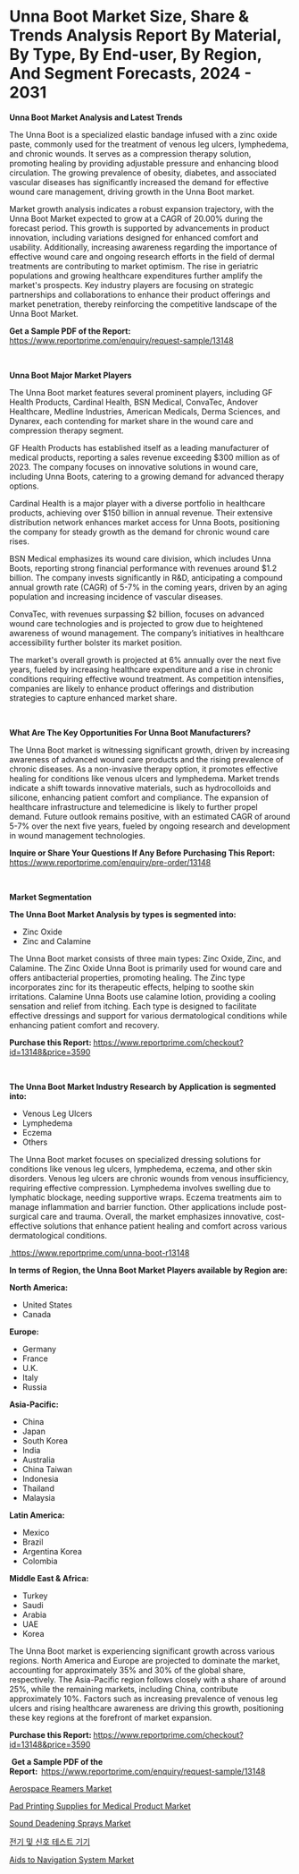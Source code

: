 <p><h1>Unna Boot Market Size, Share & Trends Analysis Report By Material, By Type, By End-user, By Region, And Segment Forecasts, 2024 - 2031</h1></p><p><strong>Unna Boot Market Analysis and Latest Trends</strong></p>
<p><p>The Unna Boot is a specialized elastic bandage infused with a zinc oxide paste, commonly used for the treatment of venous leg ulcers, lymphedema, and chronic wounds. It serves as a compression therapy solution, promoting healing by providing adjustable pressure and enhancing blood circulation. The growing prevalence of obesity, diabetes, and associated vascular diseases has significantly increased the demand for effective wound care management, driving growth in the Unna Boot market.</p><p>Market growth analysis indicates a robust expansion trajectory, with the Unna Boot Market expected to grow at a CAGR of 20.00% during the forecast period. This growth is supported by advancements in product innovation, including variations designed for enhanced comfort and usability. Additionally, increasing awareness regarding the importance of effective wound care and ongoing research efforts in the field of dermal treatments are contributing to market optimism. The rise in geriatric populations and growing healthcare expenditures further amplify the market's prospects. Key industry players are focusing on strategic partnerships and collaborations to enhance their product offerings and market penetration, thereby reinforcing the competitive landscape of the Unna Boot Market.</p></p>
<p><strong>Get a Sample PDF of the Report:&nbsp;</strong> <a href="https://www.reportprime.com/enquiry/request-sample/13148">https://www.reportprime.com/enquiry/request-sample/13148</a></p>
<p>&nbsp;</p>
<p><strong>Unna Boot Major Market Players</strong></p>
<p><p>The Unna Boot market features several prominent players, including GF Health Products, Cardinal Health, BSN Medical, ConvaTec, Andover Healthcare, Medline Industries, American Medicals, Derma Sciences, and Dynarex, each contending for market share in the wound care and compression therapy segment.</p><p>GF Health Products has established itself as a leading manufacturer of medical products, reporting a sales revenue exceeding $300 million as of 2023. The company focuses on innovative solutions in wound care, including Unna Boots, catering to a growing demand for advanced therapy options.</p><p>Cardinal Health is a major player with a diverse portfolio in healthcare products, achieving over $150 billion in annual revenue. Their extensive distribution network enhances market access for Unna Boots, positioning the company for steady growth as the demand for chronic wound care rises.</p><p>BSN Medical emphasizes its wound care division, which includes Unna Boots, reporting strong financial performance with revenues around $1.2 billion. The company invests significantly in R&D, anticipating a compound annual growth rate (CAGR) of 5-7% in the coming years, driven by an aging population and increasing incidence of vascular diseases.</p><p>ConvaTec, with revenues surpassing $2 billion, focuses on advanced wound care technologies and is projected to grow due to heightened awareness of wound management. The company’s initiatives in healthcare accessibility further bolster its market position.</p><p>The market's overall growth is projected at 6% annually over the next five years, fueled by increasing healthcare expenditure and a rise in chronic conditions requiring effective wound treatment. As competition intensifies, companies are likely to enhance product offerings and distribution strategies to capture enhanced market share.</p></p>
<p>&nbsp;</p>
<p><strong>What Are The Key Opportunities For Unna Boot Manufacturers?</strong></p>
<p><p>The Unna Boot market is witnessing significant growth, driven by increasing awareness of advanced wound care products and the rising prevalence of chronic diseases. As a non-invasive therapy option, it promotes effective healing for conditions like venous ulcers and lymphedema. Market trends indicate a shift towards innovative materials, such as hydrocolloids and silicone, enhancing patient comfort and compliance. The expansion of healthcare infrastructure and telemedicine is likely to further propel demand. Future outlook remains positive, with an estimated CAGR of around 5-7% over the next five years, fueled by ongoing research and development in wound management technologies.</p></p>
<p><strong>Inquire or Share Your Questions If Any Before Purchasing This Report:</strong> <a href="https://www.reportprime.com/enquiry/pre-order/13148">https://www.reportprime.com/enquiry/pre-order/13148</a></p>
<p>&nbsp;</p>
<p><strong>Market Segmentation</strong></p>
<p><strong>The Unna Boot Market Analysis by types is segmented into:</strong></p>
<p><ul><li>Zinc Oxide</li><li>Zinc and Calamine</li></ul></p>
<p><p>The Unna Boot market consists of three main types: Zinc Oxide, Zinc, and Calamine. The Zinc Oxide Unna Boot is primarily used for wound care and offers antibacterial properties, promoting healing. The Zinc type incorporates zinc for its therapeutic effects, helping to soothe skin irritations. Calamine Unna Boots use calamine lotion, providing a cooling sensation and relief from itching. Each type is designed to facilitate effective dressings and support for various dermatological conditions while enhancing patient comfort and recovery.</p></p>
<p><strong>Purchase this Report:&nbsp;</strong><a href="https://www.reportprime.com/checkout?id=13148&price=3590">https://www.reportprime.com/checkout?id=13148&price=3590</a></p>
<p>&nbsp;</p>
<p><strong>The Unna Boot Market Industry Research by Application is segmented into:</strong></p>
<p><ul><li>Venous Leg Ulcers</li><li>Lymphedema</li><li>Eczema</li><li>Others</li></ul></p>
<p><p>The Unna Boot market focuses on specialized dressing solutions for conditions like venous leg ulcers, lymphedema, eczema, and other skin disorders. Venous leg ulcers are chronic wounds from venous insufficiency, requiring effective compression. Lymphedema involves swelling due to lymphatic blockage, needing supportive wraps. Eczema treatments aim to manage inflammation and barrier function. Other applications include post-surgical care and trauma. Overall, the market emphasizes innovative, cost-effective solutions that enhance patient healing and comfort across various dermatological conditions.</p></p>
<p><a href="https://www.reportprime.com/unna-boot-r13148">&nbsp;https://www.reportprime.com/unna-boot-r13148</a></p>
<p><strong>In terms of Region, the Unna Boot Market Players available by Region are:</strong></p>
<p>
    <p> <strong> North America: </strong>
        <ul>
            <li>United States</li>
            <li>Canada</li>
        </ul>
        </p> 
    <p> <strong> Europe: </strong>
        <ul>
            <li>Germany</li>
            <li>France</li>
            <li>U.K.</li>
            <li>Italy</li>
            <li>Russia</li>
        </ul>
        </p> 
    <p> <strong> Asia-Pacific: </strong>
        <ul>
            <li>China</li>
            <li>Japan</li>
            <li>South Korea</li>
            <li>India</li>
            <li>Australia</li>
            <li>China Taiwan</li>
            <li>Indonesia</li>
            <li>Thailand</li>
            <li>Malaysia</li>
        </ul>
        </p> 
    <p> <strong> Latin America: </strong>
        <ul>
            <li>Mexico</li>
            <li>Brazil</li>
            <li>Argentina Korea</li>
            <li>Colombia</li>
        </ul>
        </p> 
    <p> <strong> Middle East & Africa: </strong>
        <ul>
            <li>Turkey</li>
            <li>Saudi</li>
            <li>Arabia</li>
            <li>UAE</li>
            <li>Korea</li>
        </ul>
    </p>
    </p>
<p><p>The Unna Boot market is experiencing significant growth across various regions. North America and Europe are projected to dominate the market, accounting for approximately 35% and 30% of the global share, respectively. The Asia-Pacific region follows closely with a share of around 25%, while the remaining markets, including China, contribute approximately 10%. Factors such as increasing prevalence of venous leg ulcers and rising healthcare awareness are driving this growth, positioning these key regions at the forefront of market expansion.</p></p>
<p><strong>Purchase this Report: </strong><a href="https://www.reportprime.com/checkout?id=13148&price=3590">https://www.reportprime.com/checkout?id=13148&price=3590</a></p>
<p>&nbsp;<strong>Get a Sample PDF of the Report:&nbsp;&nbsp;</strong><a href="https://www.reportprime.com/enquiry/request-sample/13148">https://www.reportprime.com/enquiry/request-sample/13148</a></p>
<p><strong></strong></p>
<p><p><a href="https://issuu.com/reportprime-2/docs/aerospace-reamers-market-size-2030._c14a57c06ed5f7">Aerospace Reamers Market</a></p><p><a href="https://medium.com/@mayekuhic78/market-dynamics-and-future-trends-in-the-global-pad-printing-supplies-for-medical-product-market-ba577739a0dc">Pad Printing Supplies for Medical Product Market</a></p><p><a href="https://issuu.com/reportprime-2/docs/sound-deadening-sprays-market-size-_1efab9bf4b164f">Sound Deadening Sprays Market</a></p><p><a href="https://medium.com/@joehodytkiewicz980/electricity-and-signal-testing-instrument-market-%EC%9D%98-%EA%B8%80%EB%A1%9C%EB%B2%8C-%EC%8B%9C%EC%9E%A5-%EA%B0%9C%EC%9A%94%EB%8A%94-%EC%A0%84-%EC%84%B8%EA%B3%84-%EB%B0%8F-%EC%A3%BC%EC%9A%94-%EC%8B%9C%EC%9E%A5%EC%9D%98-%EC%82%B0%EC%97%85%EC%97%90-%EC%98%81%ED%96%A5%EC%9D%84-%EB%AF%B8%EC%B9%98%EB%8A%94-%EC%A3%BC%EC%9A%94-%ED%8A%B8%EB%A0%8C%EB%93%9C%EC%97%90-ff0330e1fab8">전기 및 신호 테스트 기기</a></p><p><a href="https://www.linkedin.com/pulse/exploring-aids-navigation-system-market-dynamics-revenue-analysis-ibnzf?trackingId=3fjYdVhyT%2BORF3KKAkA6cQ%3D%3D">Aids to Navigation System Market</a></p></p>